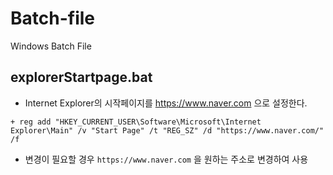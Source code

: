 # Batch-file
Windows Batch File

## explorerStartpage.bat
- Internet Explorer의 시작페이지를 https://www.naver.com 으로 설정한다.
```
+ reg add "HKEY_CURRENT_USER\Software\Microsoft\Internet Explorer\Main" /v "Start Page" /t "REG_SZ" /d "https://www.naver.com/" /f
```
- 변경이 필요할 경우 `https://www.naver.com` 을 원하는 주소로 변경하여 사용
